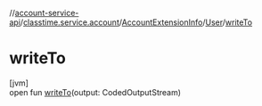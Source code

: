 //[account-service-api](../../../../index.md)/[classtime.service.account](../../index.md)/[AccountExtensionInfo](../index.md)/[User](index.md)/[writeTo](write-to.md)

# writeTo

[jvm]\
open fun [writeTo](write-to.md)(output: CodedOutputStream)
